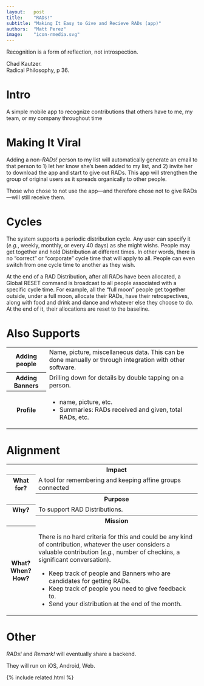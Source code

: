 ```yaml
---
layout:   post
title:    "RADs!"
subtitle: "Making It Easy to Give and Recieve RADs (app)"
authors:  "Matt Perez"
image:    "icon-rmedia.svg"
---
```


<div style="display: none; ">
 <p>A simple system recognize contributions that others have made to me, my team, or my company throughout time,</p>
</div>

<div class="_citation">
 <p>Recognition is a form of reflection, not introspection.</p>
 <p id="_signature">Chad Kautzer.<br>Radical Philosophy, p 36.</p>
</div>

<h1>Intro</h1>
 <p>A simple mobile app to recognize contributions that others have to me, my team, or my company throughout time</p>
 
<h1>Making It Viral</h1>
 <p>Adding a non-<em><span class="_paradigm">RAD</span>s!</em> person to my list will automatically generate an email to that person to 1) let her know she&rsquo;s been added to my list, and 2) invite her to download the app and start to give out <span class="_paradigm">RAD</span>s. This app will strengthen the group of original users as it spreads organically to other people.</p>
 <p>Those who chose to not use the app—and therefore chose not to give <span class="_paradigm">RAD</span>s—will still receive them.</p>
 
<h1>Cycles</h1>
 <p>The system supports a periodic distribution cycle. Any user can specify it (<em>e.g.</em>, weekly, monthly, or every 40 days) as she might wishs. People may get together and hold Distribution at different times. In other words, there is no &ldquo;correct&rdquo; or &ldquo;corporate&rdquo; cycle time that will apply to all. People can even switch from one cycle time to another as they wish.</p>
 <p>At the end of a <span class="_paradigm">RAD</span> Distribution, after all <span class="_paradigm">RAD</span>s have been allocated, a Global RESET command is broadcast to all people associated with a specific cycle time. For example, all the &ldquo;full moon&rdquo; people get together outside, under a full moon, allocate their <span class="_paradigm">RAD</span>s, have their retrospectives, along with food and drink and dance and whatever else they choose to do. At the end of it, their allocations are reset to the baseline.</p>
 
<h1>Also Supports</h1>
 <div class="_center">
  <table class="h2table">
   <tr>
    <th>Adding people</th>
    <td>Name, picture, miscellaneous data. This can be done manually or through integration with other software.</td>
   </tr>
   <tr>
    <th>Adding Banners</th>
    <td>Drilling down for details by double tapping on a person.</td>
   </tr>
   <tr>
    <th>Profile</th>
    <td>
     <ul>
      <li>name, picture, etc.</li>
      <li>Summaries: <span class="_paradigm">RAD</span>s received and given, total <span class="_paradigm">RAD</span>s, etc.</li>
     </ul>
    </td>
   </tr>
  </table>
 </div>

<h1>Alignment</h1>
 <div class="_center">
  <table class="_explicitalignment">
   <tr id="_background">
    <td></td>
    <th>Impact</th>
   </tr>
   <tr>
    <th>What for?</th>
    <td>A tool for remembering and keeping affine groups connected</td>
   </tr>
   <tr id="_background">
    <td></td>
    <th>Purpose</th>
   </tr>
   <tr>
    <th>Why?</th>
    <td>To support <span class="_paradigm">RAD</span> Distributions.</td>
   </tr>
   <tr id="_background">
    <td></td>
    <th>Mission</th>
   </tr>
   <tr>
    <th>
     What?<br>
     When?<br>
     How?
    </th>
    <td>
     <p>There is no hard criteria for this and could be any kind of contribution, whatever the user considers a valuable contribution (<em>e.g.</em>, number of checkins, a significant conversation).</p>
      <ul>
       <li>Keep track of people and Banners who are candidates for getting <span class="_paradigm">RAD</span>s.</li>
       <li>Keep track of people you need to give feedback to.</li>
       <li>Send your distribution at the end of the month.</li>
      </ul>
     </td>
    </tr>
  </table>
 </div>

<h1>Other</h1>
 <p><em>RADs!</em> and <em>Remark!</em> will eventually share a backend.</p>
 <p>They will run on iOS, Android, Web.</p>

{% include related.html %}
